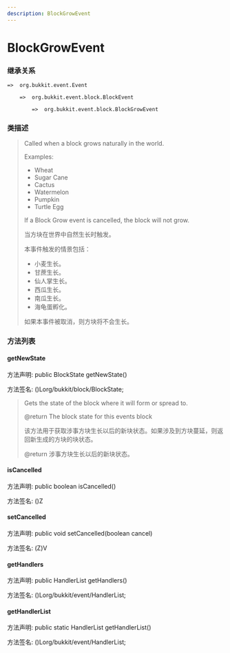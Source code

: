 ```yaml
---
description: BlockGrowEvent
---
```


# BlockGrowEvent

### 继承关系

    =>  org.bukkit.event.Event

        =>  org.bukkit.event.block.BlockEvent

            =>  org.bukkit.event.block.BlockGrowEvent

### 类描述

> Called when a block grows naturally in the world.
>
> Examples:
>
> <ul>
>
> <li>Wheat
>
> <li>Sugar Cane
>
> <li>Cactus
>
> <li>Watermelon
>
> <li>Pumpkin
>
> <li>Turtle Egg
>
> </ul>
>
> If a Block Grow event is cancelled, the block will not grow.
>
>
> 
> 当方块在世界中自然生长时触发。
>
> 本事件触发的情景包括：
>
> <ul>
>
> <li>小麦生长。
>
> <li>甘蔗生长。
>
> <li>仙人掌生长。
>
> <li>西瓜生长。
>
> <li>南瓜生长。
>
> <li>海龟蛋孵化。
>
> </ul>
>
> 如果本事件被取消，则方块将不会生长。

### 方法列表

#### getNewState

方法声明: public BlockState getNewState()

方法签名: ()Lorg/bukkit/block/BlockState;

> Gets the state of the block where it will form or spread to.
>
> @return The block state for this events block
>
>
> 
> 该方法用于获取涉事方块生长以后的新块状态。如果涉及到方块蔓延，则返回新生成的方块的块状态。
>
> @return 涉事方块生长以后的新块状态。

#### isCancelled

方法声明: public boolean isCancelled()

方法签名: ()Z

#### setCancelled

方法声明: public void setCancelled(boolean cancel)

方法签名: (Z)V

#### getHandlers

方法声明: public HandlerList getHandlers()

方法签名: ()Lorg/bukkit/event/HandlerList;

#### getHandlerList

方法声明: public static HandlerList getHandlerList()

方法签名: ()Lorg/bukkit/event/HandlerList;